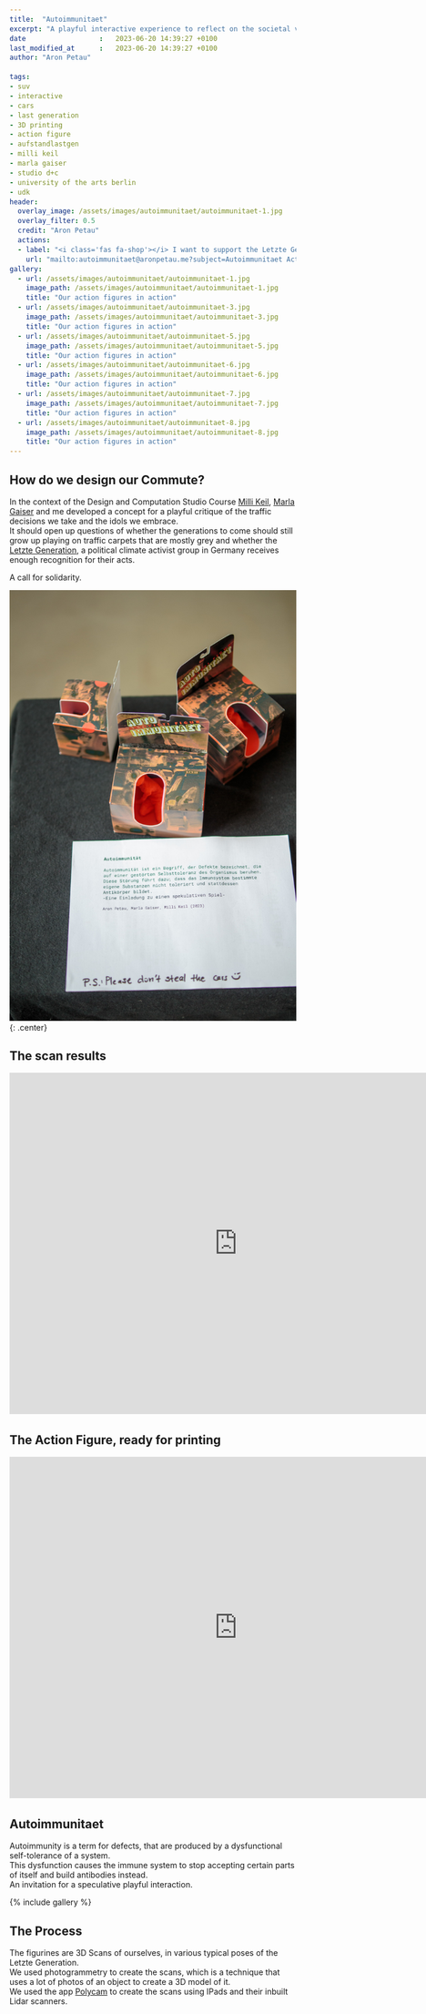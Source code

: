 ```yaml
---
title:  "Autoimmunitaet"
excerpt: "A playful interactive experience to reflect on the societal value of the car"
date                  :   2023-06-20 14:39:27 +0100
last_modified_at      :   2023-06-20 14:39:27 +0100
author: "Aron Petau"

tags:
- suv
- interactive
- cars
- last generation
- 3D printing
- action figure
- aufstandlastgen
- milli keil
- marla gaiser
- studio d+c
- university of the arts berlin
- udk
header:
  overlay_image: /assets/images/autoimmunitaet/autoimmunitaet-1.jpg
  overlay_filter: 0.5
  credit: "Aron Petau"
  actions:
  - label: "<i class='fas fa-shop'></i> I want to support the Letzte Generation and get my own Action Figure"
    url: "mailto:autoimmunitaet@aronpetau.me?subject=Autoimmunitaet Action Figure"
gallery:
  - url: /assets/images/autoimmunitaet/autoimmunitaet-1.jpg
    image_path: /assets/images/autoimmunitaet/autoimmunitaet-1.jpg
    title: "Our action figures in action"
  - url: /assets/images/autoimmunitaet/autoimmunitaet-3.jpg
    image_path: /assets/images/autoimmunitaet/autoimmunitaet-3.jpg
    title: "Our action figures in action"
  - url: /assets/images/autoimmunitaet/autoimmunitaet-5.jpg
    image_path: /assets/images/autoimmunitaet/autoimmunitaet-5.jpg
    title: "Our action figures in action"
  - url: /assets/images/autoimmunitaet/autoimmunitaet-6.jpg
    image_path: /assets/images/autoimmunitaet/autoimmunitaet-6.jpg
    title: "Our action figures in action"
  - url: /assets/images/autoimmunitaet/autoimmunitaet-7.jpg
    image_path: /assets/images/autoimmunitaet/autoimmunitaet-7.jpg
    title: "Our action figures in action"
  - url: /assets/images/autoimmunitaet/autoimmunitaet-8.jpg
    image_path: /assets/images/autoimmunitaet/autoimmunitaet-8.jpg
    title: "Our action figures in action"
---
```


## How do we design our Commute?

In the context of the Design and Computation Studio Course [Milli Keil](https://millikeil.eu), [Marla Gaiser](https://marlagaiser.de) and me developed a concept for a playful critique of the traffic decisions we take and the idols we embrace.\
It should open up questions of whether the generations to come should still grow up playing on traffic carpets that are mostly grey and whether the [Letzte Generation](https://letztegeneration.org), a political climate activist group in Germany receives enough recognition for their acts.

A call for solidarity.

![The action figures](/assets/images/autoimmunitaet/autoimmunitaet-2.jpg)
{: .center}

## The scan results

<div class="sketchfab-embed-wrapper"> <iframe title="Autoimmunitaet: Letzte Generation Actionfigure" frameborder="0" allowfullscreen mozallowfullscreen="true" webkitallowfullscreen="true" allow="autoplay; fullscreen; xr-spatial-tracking" xr-spatial-tracking execution-while-out-of-viewport execution-while-not-rendered web-share width="800" height="600" src="https://sketchfab.com/models/3916ba600ef540d0a874506bf61726f2/embed?ui_hint=0&ui_theme=dark&dnt=1"> </iframe> </div>

## The Action Figure, ready for printing

<div class="sketchfab-embed-wrapper"> <iframe title="Autoimmunitaet: Letzte Generation Action Figure" frameborder="0" allowfullscreen mozallowfullscreen="true" webkitallowfullscreen="true" allow="autoplay; fullscreen; xr-spatial-tracking" xr-spatial-tracking execution-while-out-of-viewport execution-while-not-rendered web-share width="800" height="600" src="https://sketchfab.com/models/deec1b2899af424c91f85cbf35952375/embed?ui_theme=dark&dnt=1"> </iframe> </div>

## Autoimmunitaet

Autoimmunity is a term for defects, that are produced by a dysfunctional self-tolerance of a system.\
This dysfunction causes the immune system to stop accepting certain parts of itself and build antibodies instead.\
An invitation for a speculative playful interaction.

{% include gallery %}

## The Process

The figurines are 3D Scans of ourselves, in various typical poses of the Letzte Generation.\
We used photogrammetry to create the scans, which is a technique that uses a lot of photos of an object to create a 3D model of it.\
We used the app [Polycam](https://polycam.ai) to create the scans using IPads and their inbuilt Lidar scanners.
